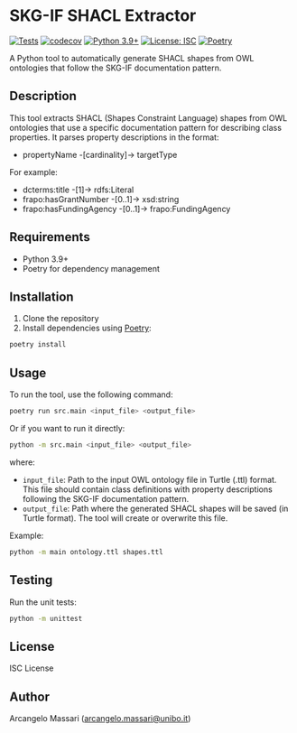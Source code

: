 # SKG-IF SHACL Extractor

[![Tests](https://github.com/arcangelo7/skg-if-shacl-extractor/actions/workflows/tests.yml/badge.svg)](https://github.com/arcangelo7/skg-if-shacl-extractor/actions/workflows/tests.yml)
[![codecov](https://codecov.io/gh/arcangelo7/skg-if-shacl-extractor/branch/main/graph/badge.svg)](https://codecov.io/gh/arcangelo7/skg-if-shacl-extractor)
[![Python 3.9+](https://img.shields.io/badge/python-3.9+-blue.svg)](https://www.python.org/downloads/)
[![License: ISC](https://img.shields.io/badge/License-ISC-blue.svg)](https://opensource.org/licenses/ISC)
[![Poetry](https://img.shields.io/endpoint?url=https://python-poetry.org/badge/v0.json)](https://python-poetry.org/)

A Python tool to automatically generate SHACL shapes from OWL ontologies that follow the SKG-IF documentation pattern.

## Description

This tool extracts SHACL (Shapes Constraint Language) shapes from OWL ontologies that use a specific documentation pattern for describing class properties. It parses property descriptions in the format:

- propertyName -[cardinality]-> targetType

For example:

- dcterms:title -[1]-> rdfs:Literal
- frapo:hasGrantNumber -[0..1]-> xsd:string
- frapo:hasFundingAgency -[0..1]-> frapo:FundingAgency

## Requirements

- Python 3.9+
- Poetry for dependency management

## Installation

1. Clone the repository
2. Install dependencies using [Poetry](https://python-poetry.org/):

```bash
poetry install
```

## Usage

To run the tool, use the following command:

```bash
poetry run src.main <input_file> <output_file>
```

Or if you want to run it directly:

```bash
python -m src.main <input_file> <output_file>
```

where:
- `input_file`: Path to the input OWL ontology file in Turtle (.ttl) format. This file should contain class definitions with property descriptions following the SKG-IF documentation pattern.
- `output_file`: Path where the generated SHACL shapes will be saved (in Turtle format). The tool will create or overwrite this file.

Example:
```bash
python -m main ontology.ttl shapes.ttl
```

## Testing

Run the unit tests:

```bash
python -m unittest
```

## License

ISC License

## Author

Arcangelo Massari (arcangelo.massari@unibo.it)